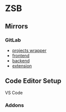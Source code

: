# ZSB

## Mirrors

### GitLab

- [projects wrapper](https://gitlab.com/zsbrybnik/ZSB)
- [frontend](https://gitlab.com/zsbrybnik/frontend)
- [backend](https://gitlab.com/zsbrybnik/backend)
- [extension](https://gitlab.com/zsbrybnik/extension)

## Code Editor Setup

VS Code

### Addons
